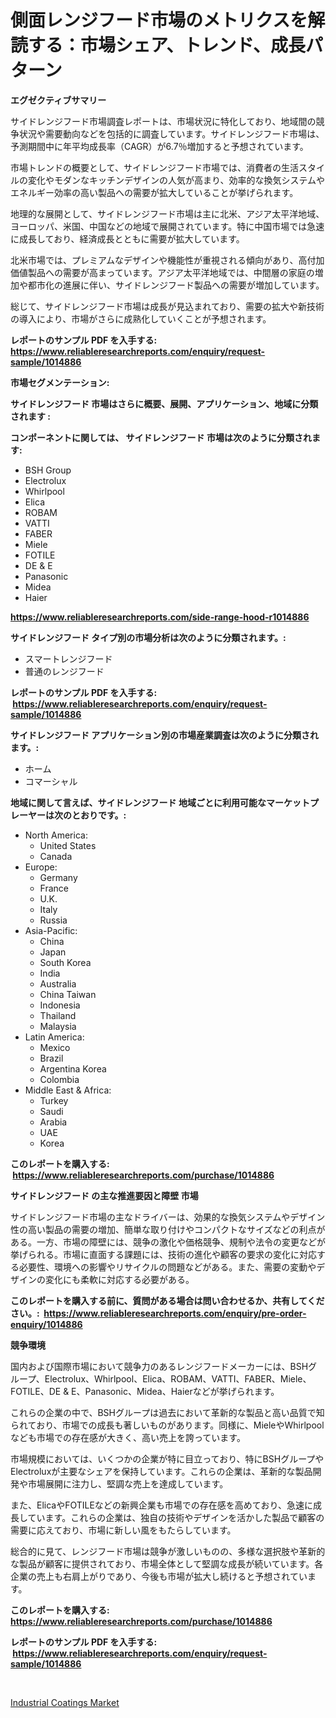 <p><h1>側面レンジフード市場のメトリクスを解読する：市場シェア、トレンド、成長パターン</h1></p><p><strong>エグゼクティブサマリー</strong></p>
<p><p>サイドレンジフード市場調査レポートは、市場状況に特化しており、地域間の競争状況や需要動向などを包括的に調査しています。サイドレンジフード市場は、予測期間中に年平均成長率（CAGR）が6.7％増加すると予想されています。</p><p>市場トレンドの概要として、サイドレンジフード市場では、消費者の生活スタイルの変化やモダンなキッチンデザインの人気が高まり、効率的な換気システムやエネルギー効率の高い製品への需要が拡大していることが挙げられます。</p><p>地理的な展開として、サイドレンジフード市場は主に北米、アジア太平洋地域、ヨーロッパ、米国、中国などの地域で展開されています。特に中国市場では急速に成長しており、経済成長とともに需要が拡大しています。</p><p>北米市場では、プレミアムなデザインや機能性が重視される傾向があり、高付加価値製品への需要が高まっています。アジア太平洋地域では、中間層の家庭の増加や都市化の進展に伴い、サイドレンジフード製品への需要が増加しています。</p><p>総じて、サイドレンジフード市場は成長が見込まれており、需要の拡大や新技術の導入により、市場がさらに成熟化していくことが予想されます。</p></p>
<p><strong>レポートのサンプル PDF を入手する: <a href="https://www.reliableresearchreports.com/enquiry/request-sample/1014886">https://www.reliableresearchreports.com/enquiry/request-sample/1014886</a></strong></p>
<p><strong>市場セグメンテーション:</strong></p>
<p><strong> サイドレンジフード 市場はさらに概要、展開、アプリケーション、地域に分類されます :</strong></p>
<p><strong>コンポーネントに関しては、 サイドレンジフード 市場は次のように分類されます: &nbsp;</strong></p>
<p><ul><li>BSH Group</li><li>Electrolux</li><li>Whirlpool</li><li>Elica</li><li>ROBAM</li><li>VATTI</li><li>FABER</li><li>Miele</li><li>FOTILE</li><li>DE & E</li><li>Panasonic</li><li>Midea</li><li>Haier</li></ul></p>
<p><strong><a href="https://www.reliableresearchreports.com/side-range-hood-r1014886">https://www.reliableresearchreports.com/side-range-hood-r1014886</a></strong></p>
<p><strong> サイドレンジフード タイプ別の市場分析は次のように分類されます。:</strong></p>
<p><ul><li>スマートレンジフード</li><li>普通のレンジフード</li></ul></p>
<p><strong>レポートのサンプル PDF を入手する: &nbsp;<a href="https://www.reliableresearchreports.com/enquiry/request-sample/1014886">https://www.reliableresearchreports.com/enquiry/request-sample/1014886</a></strong></p>
<p><strong> サイドレンジフード アプリケーション別の市場産業調査は次のように分類されます。:</strong></p>
<p><ul><li>ホーム</li><li>コマーシャル</li></ul></p>
<p><strong>地域に関して言えば、サイドレンジフード 地域ごとに利用可能なマーケットプレーヤーは次のとおりです。:</strong></p>
<p><ul>
    <li>
        North America:
        <ul>
            <li>United States</li>
            <li>Canada</li>
        </ul>
    </li>
    <li>
        Europe:
        <ul>
            <li>Germany</li>
            <li>France</li>
            <li>U.K.</li>
            <li>Italy</li>
            <li>Russia</li>
        </ul>
    </li>
    <li>
        Asia-Pacific:
        <ul>
            <li>China</li>
            <li>Japan</li>
            <li>South Korea</li>
            <li>India</li>
            <li>Australia</li>
            <li>China Taiwan</li>
            <li>Indonesia</li>
            <li>Thailand</li>
            <li>Malaysia</li>
        </ul>
    </li>
    <li>
        Latin America:
        <ul>
            <li>Mexico</li>
            <li>Brazil</li>
            <li>Argentina Korea</li>
            <li>Colombia</li>
        </ul>
    </li>
    <li>
        Middle East & Africa:
        <ul>
            <li>Turkey</li>
            <li>Saudi</li>
            <li>Arabia</li>
            <li>UAE</li>
            <li>Korea</li>
        </ul>
    </li>
    </ul></p>
<p><strong>このレポートを購入する: &nbsp;<a href="https://www.reliableresearchreports.com/purchase/1014886">https://www.reliableresearchreports.com/purchase/1014886</a></strong></p>
<p><strong>サイドレンジフード の主な推進要因と障壁 市場</strong></p>
<p><p>サイドレンジフード市場の主なドライバーは、効果的な換気システムやデザイン性の高い製品の需要の増加、簡単な取り付けやコンパクトなサイズなどの利点がある。一方、市場の障壁には、競争の激化や価格競争、規制や法令の変更などが挙げられる。市場に直面する課題には、技術の進化や顧客の要求の変化に対応する必要性、環境への影響やリサイクルの問題などがある。また、需要の変動やデザインの変化にも柔軟に対応する必要がある。</p></p>
<p><strong>このレポートを購入する前に、質問がある場合は問い合わせるか、共有してください。:&nbsp; <a href="https://www.reliableresearchreports.com/enquiry/pre-order-enquiry/1014886">https://www.reliableresearchreports.com/enquiry/pre-order-enquiry/1014886</a></strong></p>
<p><strong>競争環境</strong></p>
<p><p>国内および国際市場において競争力のあるレンジフードメーカーには、BSHグループ、Electrolux、Whirlpool、Elica、ROBAM、VATTI、FABER、Miele、FOTILE、DE & E、Panasonic、Midea、Haierなどが挙げられます。</p><p>これらの企業の中で、BSHグループは過去において革新的な製品と高い品質で知られており、市場での成長も著しいものがあります。同様に、MieleやWhirlpoolなども市場での存在感が大きく、高い売上を誇っています。</p><p>市場規模においては、いくつかの企業が特に目立っており、特にBSHグループやElectroluxが主要なシェアを保持しています。これらの企業は、革新的な製品開発や市場展開に注力し、堅調な売上を達成しています。</p><p>また、ElicaやFOTILEなどの新興企業も市場での存在感を高めており、急速に成長しています。これらの企業は、独自の技術やデザインを活かした製品で顧客の需要に応えており、市場に新しい風をもたらしています。</p><p>総合的に見て、レンジフード市場は競争が激しいものの、多様な選択肢や革新的な製品が顧客に提供されており、市場全体として堅調な成長が続いています。各企業の売上も右肩上がりであり、今後も市場が拡大し続けると予想されています。</p></p>
<p><strong>このレポートを購入する: &nbsp; <a href="https://www.reliableresearchreports.com/purchase/1014886">https://www.reliableresearchreports.com/purchase/1014886</a></strong></p>
<p><strong>レポートのサンプル PDF を入手する: &nbsp;<a href="https://www.reliableresearchreports.com/enquiry/request-sample/1014886">https://www.reliableresearchreports.com/enquiry/request-sample/1014886</a></strong><strong></strong></p>
<p>&nbsp;</p>
<p><p><a href="https://glittery-fuchsia-86a.notion.site/Industrial-Coatings-Market-Research-Report-Forecasted-for-Period-from-2024-2031-by-Market-Type-M-e8233d6cd77e488c8c184116c906481e">Industrial Coatings Market</a></p></p>